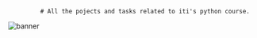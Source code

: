              # All the pojects and tasks related to iti's python course.
![banner](https://user-images.githubusercontent.com/76496105/221377857-2e98965d-0259-40d6-840b-3f909b2b5636.png)

